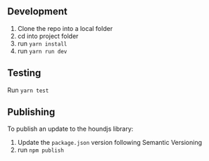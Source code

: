 ## Development

1. Clone the repo into a local folder
2. cd into project folder
3. run `yarn install`
4. run `yarn run dev`

## Testing

Run `yarn test`

## Publishing

To publish an update to the houndjs library:

1. Update the `package.json` version following Semantic Versioning
2. run `npm publish`
